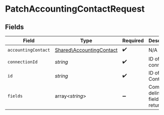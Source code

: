 # PatchAccountingContactRequest


## Fields

| Field                                                                | Type                                                                 | Required                                                             | Description                                                          |
| -------------------------------------------------------------------- | -------------------------------------------------------------------- | -------------------------------------------------------------------- | -------------------------------------------------------------------- |
| `accountingContact`                                                  | [Shared\AccountingContact](../../Models/Shared/AccountingContact.md) | :heavy_check_mark:                                                   | N/A                                                                  |
| `connectionId`                                                       | *string*                                                             | :heavy_check_mark:                                                   | ID of the connection                                                 |
| `id`                                                                 | *string*                                                             | :heavy_check_mark:                                                   | ID of the Contact                                                    |
| `fields`                                                             | array<*string*>                                                      | :heavy_minus_sign:                                                   | Comma-delimited fields to return                                     |